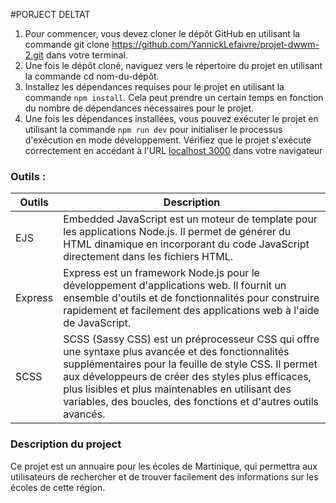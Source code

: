 #PORJECT DELTAT 

1. Pour commencer, vous devez cloner le dépôt GitHub en utilisant la commande git clone https://github.com/YannickLefaivre/projet-dwwm-2.git dans votre terminal.
2. Une fois le dépôt cloné, naviguez vers le répertoire du projet en utilisant la commande cd nom-du-dépôt.
3. Installez les dépendances requises pour le projet en utilisant la commande `npm install`. Cela peut prendre un certain temps en fonction du nombre de dépendances nécessaires pour le projet.
4. Une fois les dépendances installées, vous pouvez exécuter le projet en utilisant la commande `npm run dev` pour initialiser le processus d'exécution en mode développement.
Vérifiez que le projet s'exécute correctement en accédant à l'URL [localhost 3000](http://localhost:3000/) dans votre navigateur

### Outils : 
 | Outils | Description |
| ----------- | ----------- |
| EJS | Embedded JavaScript est un moteur de template pour les applications Node.js. Il permet de générer du HTML dinamique en incorporant du code JavaScript directement dans les fichiers HTML. |
| Express | Express est un framework Node.js pour le développement d'applications web. Il fournit un ensemble d'outils et de fonctionnalités pour construire rapidement et facilement des applications web à l'aide de JavaScript. |
|SCSS | SCSS (Sassy CSS) est un préprocesseur CSS qui offre une syntaxe plus avancée et des fonctionnalités supplémentaires pour la feuille de style CSS. Il permet aux développeurs de créer des styles plus efficaces, plus lisibles et plus maintenables en utilisant des variables, des boucles, des fonctions et d'autres outils avancés. 


### Description du project
Ce projet est un annuaire pour les écoles de Martinique, qui permettra aux utilisateurs de rechercher et de trouver facilement des informations sur les écoles de cette région.